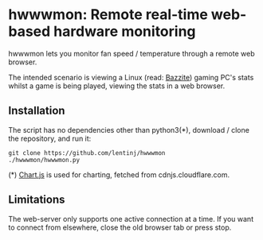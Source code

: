 # hwwwmon: Remote real-time web-based hardware monitoring

hwwwmon lets you monitor fan speed / temperature through a remote web browser.

The intended scenario is viewing a Linux (read: [Bazzite](https://bazzite.gg/)) gaming PC's stats whilst a game is being played,
viewing the stats in a web browser.

## Installation

The script has no dependencies other than python3(*), download / clone the repository, and run it:

```shell
git clone https://github.com/lentinj/hwwwmon
./hwwwmon/hwwwmon.py
```

(*) [Chart.js](https://www.chartjs.org/) is used for charting, fetched from cdnjs.cloudflare.com.

## Limitations

The web-server only supports one active connection at a time.
If you want to connect from elsewhere, close the old browser tab or press stop.
